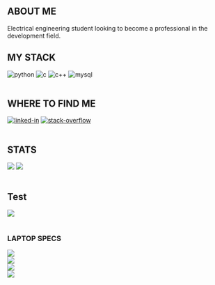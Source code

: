  ##  ABOUT ME

Electrical engineering student looking to become a professional in the development field.
<br>

##  MY STACK

<div>
<img alt="python" src="https://img.shields.io/badge/Python-191622?style=for-the-badge&logo=python&logoColor=brightgreen" />
<img alt="c" src="https://img.shields.io/badge/C-191622?style=for-the-badge&logo=c&logoColor=brightgreen" />
<img alt="c++" src="https://img.shields.io/badge/C++-191622?style=for-the-badge&logo=cplusplus&logoColor=brightgreen" />
<img alt="mysql" src="https://img.shields.io/badge/MySQL-191622?style=for-the-badge&logo=mysql&logoColor=brightgreen" />
</div>
<br>

##  WHERE TO FIND ME
<div>
<a href="https://www.linkedin.com/in/jhonatan-gratieri-simoni/"><img alt="linked-in" src="https://img.shields.io/badge/linkedin-191622?&style=for-the-badge&logo=linkedin&logoColor=brightgreen" /></a>
<a href="https://pt.stackoverflow.com/users/283877/jhonatan-gratieri-simoni"><img alt="stack-overflow" src="https://img.shields.io/badge/stack%20overflow-191622?logo=stack-overflow&logoColor=brightgreen&style=for-the-badge" /></a>
</div>
<br>

##  STATS
<div>
<img src="https://github-readme-stats.vercel.app/api?username=jhonegratieri&count_private=true&show_icons=true&theme=chartreuse-dark&hide_border=true" /> 
<img src="https://github-readme-stats.vercel.app/api/top-langs/?username=jhonegratieri&count_private=true&show_icons=true&theme=chartreuse-dark&hide_border=true&layout=compact" />
</div>
<br>

## Test
<div>
<img src="https://github-profile-summary-cards.vercel.app/api/cards/profile-details?username=jhonegratieri&theme=solarizad" />
</div>
<br>

### LAPTOP SPECS
<div>
<img src="https://img.shields.io/badge/AMD_Ryzen_5_5500G-191622?style=for-the-badge&logo=amd&logoColor=brightgreen" />
</br>
<img src="https://img.shields.io/badge/Lenovo_IdeaPad_i3-191622?style=for-the-badge&logo=lenovo&logoColor=brightgreen" />
</br>
<img src="https://img.shields.io/badge/Windows_10-191622?style=for-the-badge&logo=windows&logoColor=brightgreen" />
</br>
<img src="https://img.shields.io/badge/Pop!OS-191622?style=for-the-badge&logo=popos&logoColor=brightgreen" />
</br>
</div>
